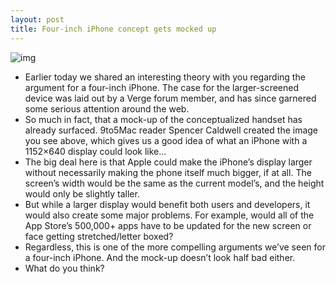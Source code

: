 ```yaml
---
layout: post
title: Four-inch iPhone concept gets mocked up
---
```

![img](http://media.idownloadblog.com/wp-content/uploads/2012/04/4-inch-iphone-concept.jpg)
* Earlier today we shared an interesting theory with you regarding the argument for a four-inch iPhone. The case for the larger-screened device was laid out by a Verge forum member, and has since garnered some serious attention around the web.
* So much in fact, that a mock-up of the conceptualized handset has already surfaced. 9to5Mac reader Spencer Caldwell created the image you see above, which gives us a good idea of what an iPhone with a 1152×640 display could look like…
* The big deal here is that Apple could make the iPhone’s display larger without necessarily making the phone itself much bigger, if at all. The screen’s width would be the same as the current model’s, and the height would only be slightly taller.
* But while a larger display would benefit both users and developers, it would also create some major problems. For example, would all of the App Store’s 500,000+ apps have to be updated for the new screen or face getting stretched/letter boxed?
* Regardless, this is one of the more compelling arguments we’ve seen for a four-inch iPhone. And the mock-up doesn’t look half bad either.
* What do you think?

